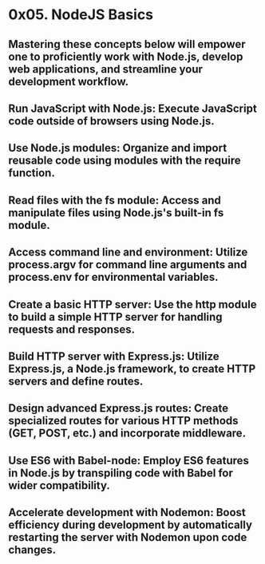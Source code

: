 # 0x05. NodeJS Basics

## Mastering these concepts below will empower one to proficiently work with Node.js, develop web applications, and streamline your development workflow.

## Run JavaScript with Node.js: Execute JavaScript code outside of browsers using Node.js.
## Use Node.js modules: Organize and import reusable code using modules with the require function.
## Read files with the fs module: Access and manipulate files using Node.js's built-in fs module.
## Access command line and environment: Utilize process.argv for command line arguments and process.env for environmental variables.
## Create a basic HTTP server: Use the http module to build a simple HTTP server for handling requests and responses.
## Build HTTP server with Express.js: Utilize Express.js, a Node.js framework, to create HTTP servers and define routes.
## Design advanced Express.js routes: Create specialized routes for various HTTP methods (GET, POST, etc.) and incorporate middleware.
## Use ES6 with Babel-node: Employ ES6 features in Node.js by transpiling code with Babel for wider compatibility.
## Accelerate development with Nodemon: Boost efficiency during development by automatically restarting the server with Nodemon upon code changes.